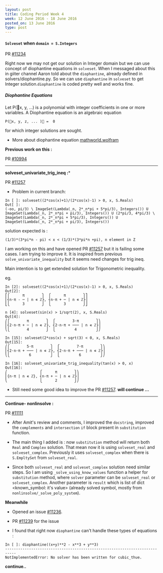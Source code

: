 ```yaml
---
layout: post
title: Coding Period Week 4
week: 12 June 2016 - 18 June 2016
posted_on: 13 June 2016
type: post
---
```


#### `Solveset` when `domain = S.Integers`

PR [#11234](https://github.com/sympy/sympy/pull/11234)

Right now we may not get our solution in Integer domain but we can use concept of diophantine equations in `solveset`.
When I messaged about this in giiter channel Aaron told about the `diophantine`, already defined in solvers/diophantine.py.
So we can use `diophantine` in `solveset` to get Integer solution.`diophantine` is coded pretty well and works fine.

##### Diophantine Equations

Let P(x, y, ...) is a polynomial with integer coefficients in one or more variables.
A Diophantine equation is an algebraic equation

```
P(x, y, z, ... ) =  0
```

for which integer solutions are sought.

* More about diophantine equation [mathworld.wolfram](http://mathworld.wolfram.com/DiophantineEquation.html)

**Previous work on this :**

PR [#10994](https://github.com/sympy/sympy/pull/10994)

-------------------------------------------------------------------------------------------------------------

**solveset_univariate_trig_ineq :***

PR [#11257](https://github.com/sympy/sympy/pull/11257)
* Problem in current branch:

```
In [ ]: solveset((2*cos(x)+1)/(2*cos(x)-1) > 0, x, S.Reals)
Out[ ]:
(-oo, pi/3) \ ImageSet(Lambda(_n, 2*_n*pi + 5*pi/3), Integers()) U ImageSet(Lambda(_n, 2*_n*pi + pi/3), Integers()) U (2*pi/3, 4*pi/3) \ ImageSet(Lambda(_n, 2*_n*pi + 5*pi/3), Integers()) U ImageSet(Lambda(_n, 2*_n*pi + pi/3), Integers())

```

solution expected is :

`(1/3)*(3*pi*n - pi) < x < (1/3)*(3*pi*n +pi), n element in Z`

I am working on this and have opened PR [#11257](https://github.com/sympy/sympy/pull/11257) but it is failing some cases.
I am trying to improve it. It is inspired from previous `solve_univariate_inequality` but it seems need changes for trig ineq.

Main intention is to get extended solution for Trigonometric inequality.

eg.

```
In [2]: solveset((2*cos(x)+1)/(2*cos(x)-1) > 0, x, S.Reals)
Out[2]:
⎡⎧      π        ⎫  ⎧      π        ⎫⎤
⎢⎨n⋅π - ─ | n ∊ ℤ⎬, ⎨n⋅π + ─ | n ∊ ℤ⎬⎥
⎣⎩      3        ⎭  ⎩      3        ⎭⎦

n [4]: solveset(sin(x) > 1/sqrt(2), x, S.Reals)
Out[4]:
⎛⎧        π        ⎫  ⎧        3⋅π        ⎫⎞
⎜⎨2⋅n⋅π + ─ | n ∊ ℤ⎬, ⎨2⋅n⋅π + ─── | n ∊ ℤ⎬⎟
⎝⎩        4        ⎭  ⎩         4         ⎭⎠

In [15]: solveset(2*cos(x) + sqrt(3) < 0, x, S.Reals)
Out[15]:
⎛⎧        5⋅π        ⎫  ⎧        7⋅π        ⎫⎞
⎜⎨2⋅n⋅π + ─── | n ∊ ℤ⎬, ⎨2⋅n⋅π + ─── | n ∊ ℤ⎬⎟
⎝⎩         6         ⎭  ⎩         6         ⎭⎠

In [16]: solveset_univariate_trig_inequality(tan(x) > 0, x)
Out[16]:
⎛               ⎧      π        ⎫⎞
⎜{n⋅π | n ∊ ℤ}, ⎨n⋅π + ─ | n ∊ ℤ⎬⎟
⎝               ⎩      2        ⎭⎠
```

* Still need some good idea to improve the PR [#11257](https://github.com/sympy/sympy/pull/11257).
**will continue ...**

--------------------------------------------------------------------------------------------------------------

**Continue- nonlinsolve :**

PR [#11111](https://github.com/sympy/sympy/pull/11111)

* After Amit's review and comments, I improved the `docstring`, improved the `complements` and `intersection` `if` block
present in `substitution` function.

* The main thing I added is : now `substitution` method will return both `Real` and `Complex` solution. That mean now
it is using `solveset_real` and `solveset_complex`. Previously it uses `solveset_complex` when there is `S.EmpltySet`
from `solveset_real`.

* Since both `solveset_real` and `solveset_complex` solution need similar steps. So I am using `_solve_using_know_values` function
a helper for `substitution` method, where `solver` parameter can be `solveset_real` or `solveset_complex`. Another parameter is
`result` which is list of dict <known_symbol: it's value> (already solved symbol, mostly from `nonlinsolve/_solve_poly_system`).

**Meanwhile**

* Opened an issue [#11236](https://github.com/sympy/sympy/issues/11236).

* PR [#11239](https://github.com/sympy/sympy/pull/11239) for the issue

* I found that right now `diophantine` can't handle these types of equations :

```
In [ ]: diophantine((x+y)**2 - x**3 + y**3)
---------------------------------------------------------------------------
NotImplementedError: No solver has been written for cubic_thue.

```

**continue..**
